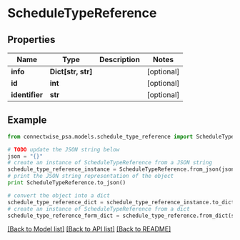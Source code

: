 # ScheduleTypeReference


## Properties
Name | Type | Description | Notes
------------ | ------------- | ------------- | -------------
**info** | **Dict[str, str]** |  | [optional] 
**id** | **int** |  | [optional] 
**identifier** | **str** |  | [optional] 

## Example

```python
from connectwise_psa.models.schedule_type_reference import ScheduleTypeReference

# TODO update the JSON string below
json = "{}"
# create an instance of ScheduleTypeReference from a JSON string
schedule_type_reference_instance = ScheduleTypeReference.from_json(json)
# print the JSON string representation of the object
print ScheduleTypeReference.to_json()

# convert the object into a dict
schedule_type_reference_dict = schedule_type_reference_instance.to_dict()
# create an instance of ScheduleTypeReference from a dict
schedule_type_reference_form_dict = schedule_type_reference.from_dict(schedule_type_reference_dict)
```
[[Back to Model list]](../README.md#documentation-for-models) [[Back to API list]](../README.md#documentation-for-api-endpoints) [[Back to README]](../README.md)



